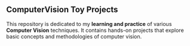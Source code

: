 ## ComputerVision Toy Projects

This repository is dedicated to my **learning and practice** of various **Computer Vision** techniques. It contains hands-on projects that explore basic concepts and methodologies of computer vision.

